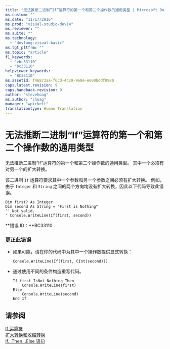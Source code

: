 ```yaml
---
title: "无法推断二进制“If”运算符的第一个和第二个操作数的通用类型 | Microsoft Docs"
ms.custom: ""
ms.date: "11/17/2016"
ms.prod: "visual-studio-dev14"
ms.reviewer: ""
ms.suite: ""
ms.technology: 
  - "devlang-visual-basic"
ms.tgt_pltfrm: ""
ms.topic: "article"
f1_keywords: 
  - "vbc33110"
  - "bc33110"
helpviewer_keywords: 
  - "BC33110"
ms.assetid: f46873aa-f6cd-4cc9-9e8e-e668bddf0980
caps.latest.revision: 9
caps.handback.revision: 9
author: "stevehoag"
ms.author: "shoag"
manager: "wpickett"
translationtype: Human Translation
---
```

# 无法推断二进制“If”运算符的第一个和第二个操作数的通用类型
无法推断二进制“If”运算符的第一个和第二个操作数的通用类型。 其中一个必须有对另一个的扩大转换。  
  
 该二进制 `If` 运算符要求其中一个参数和另一个参数之间必须有扩大转换。 例如，由于 `Integer` 和 `String` 之间的两个方向均没有扩大转换，因此以下代码导致此错误。  
  
```vb#  
Dim first? As Integer  
Dim second As String = "First is Nothing"  
'' Not valid.  
' Console.WriteLine(If(first, second))  
```  
  
 **错误 ID：**BC33110  
  
### 更正此错误  
  
-   如果可能，请在你的代码中为其中一个操作数提供显式转换：  
  
    ```  
    Console.WriteLine(If(first, CInt(second)))   
    ```  
  
-   通过使用不同的条件构造重写代码。  
  
    ```  
    If first IsNot Nothing Then  
        Console.WriteLine(first)  
    Else  
        Console.WriteLine(second)  
    End If  
    ```  
  
## 请参阅  
 [If 运算符](../../visual-basic/language-reference/operators/if-operator.md)   
 [扩大转换和收缩转换](../../visual-basic/programming-guide/language-features/data-types/widening-and-narrowing-conversions.md)   
 [If...Then...Else 语句](../../visual-basic/language-reference/statements/if-then-else-statement.md)